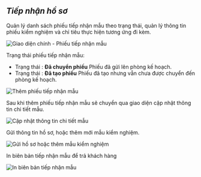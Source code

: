 ## *Tiếp nhận hồ sơ*

Quản lý danh sách phiếu tiếp nhận mẫu theo trạng thái, quản lý thông tin phiếu kiểm nghiệm và chỉ tiêu thực hiện tương ứng đi kèm.

![](https://i.imgur.com/EnWmXea.png "Giao diện chính - Phiếu tiếp nhận mẫu")

Trạng thái phiếu tiếp nhận mẫu:
>	
  - Trạng thái : **Đã chuyển phiếu** Phiếu đã gửi lên phòng kế hoạch.
  - Trạng thái : **Đã tạo phiếu** Phiếu đã tạo nhưng vẫn chưa được chuyển đến phòng kế hoạch.

![](https://i.imgur.com/SDzMqLb.png "Thêm phiếu tiếp nhận mẫu")

Sau khi thêm phiếu tiếp nhận mẫu sẽ chuyển qua giao diện cập nhật thông tin chi tiết mẫu.


![](https://i.imgur.com/Ph2J1xG.png "Cập nhật thông tin chi tiết mẫu")

Gửi thông tin hồ sơ, hoặc thêm mới mẫu kiểm nghiệm.

![](https://i.imgur.com/2sDmPgB.png "Gửi hồ sơ hoặc thêm mẫu kiểm nghiệm")

In biên bản tiếp nhận mẫu để trả khách hàng

![](https://i.imgur.com/3Jb5x2q.png "In biên bản tiếp nhận mẫu")